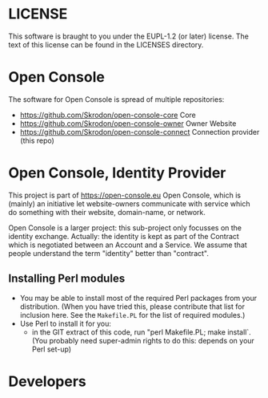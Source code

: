 
# LICENSE

This software is braught to you under the EUPL-1.2 (or later) license.
The text of this license can be found in the LICENSES directory.

# Open Console

The software for Open Console is spread of multiple repositories:
  * <https://github.com/Skrodon/open-console-core> Core
  * <https://github.com/Skrodon/open-console-owner> Owner Website
  * <https://github.com/Skrodon/open-console-connect> Connection provider (this repo)

# Open Console, Identity Provider
 
This project is part of https://open-console.eu Open Console, which is
(mainly) an initiative let website-owners communicate with service
which do something with their website, domain-name, or network.

Open Console is a larger project: this sub-project only focusses on the
identity exchange.  Actually: the identity is kept as part of the Contract
which is negotiated between an Account and a Service.  We assume that
people understand the term "identity" better than "contract".

## Installing Perl modules

  * You may be able to install most of the required Perl packages from your distribution.  (When you have tried this, please contribute that list for inclusion here.  See the `Makefile.PL` for the list of required modules.)
  * Use Perl to install it for you:
	  * in the GIT extract of this code, run "perl Makefile.PL; make install`.  (You probably need super-admin rights to do this: depends on your Perl set-up)

# Developers
